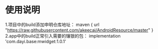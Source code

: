 # 使用说明
1.项目中的build添加申明仓库地址：
      maven {
            url "https://raw.githubusercontent.com/akeecai/AndroidResource/master"
        }
2.app中的build正常引入需要的镶银的包：
  implementation 'com.dayi.base:mwidget:1.0.1'
